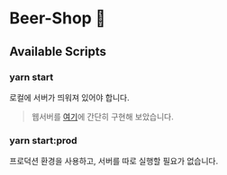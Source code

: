 # Beer-Shop 🍺

## Available Scripts

### yarn start

로컬에 서버가 띄워져 있어야 합니다.

> 웹서버를 [여기](https://github.com/ochan1024/beer-api)에 간단히 구현해 보았습니다.

### yarn start:prod

프로덕션 환경을 사용하고, 서버를 따로 실행할 필요가 없습니다.
